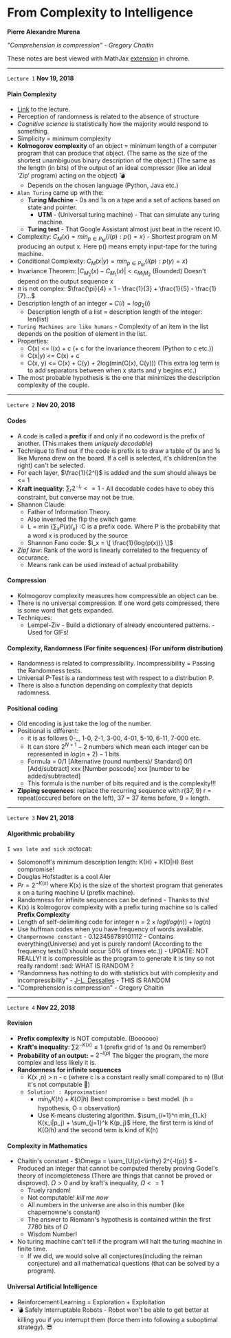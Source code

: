 # From Complexity to Intelligence
**Pierre Alexandre Murena**

_"Comprehension is compression" - Gregory Chaitin_

These notes are best viewed with MathJax [extension](https://chrome.google.com/webstore/detail/github-with-mathjax/ioemnmodlmafdkllaclgeombjnmnbima) in chrome.


---
`Lecture 1` 
**Nov 19, 2018**
#### Plain Complexity
- [Link](https://perso.telecom-paristech.fr/pamurena/courses/FCI/lecture0.pdf) to the lecture.
- Perception of randomness is related to the absence of structure
- *Cognitive science* is statistically how the majority would respond to something.
- Simplicity = minimum complexity
- **Kolmogorov complexity** of an object = minimum length of a computer program that can produce that object. (The same as the size of the shortest unambiguous binary description of the object.) (The same as the length (in bits) of the output of an ideal compressor (like an ideal ‘Zip’ program) acting on the object) :bomb:
    - Depends on the chosen language (Python, Java etc.)
- `Alan Turing` came up with the:
    - **Turing Machine** - 0s and 1s on a tape and a set of actions based on state and pointer.
        - **UTM** - (Universal turing machine) - That can simulate any turing machine.
    - **Turing test** - That Google Assistant almost just beat in the recent IO.
- Complexity: $C_M(x) = min_{p \in P_M}\{l(p):p() = x\}$ - Shortest program on M producing an output x. Here p() means empty input-tape for the turing machine.
- Conditional Complexity: $C_M(x|y) = min_{p \in P_M} \{l(p): p(y) = x\}$
- Invariance Theorem: $|C_{M_2}(x) - C_{M_1}(x)| < c_{M_1 M_2}$ (Bounded) Doesn't depend on the output sequence x
- $\pi$ is not complex: $\frac{\pi}{4} = 1 - \frac{1}{3} + \frac{1}{5} - \frac{1}{7}...$
- Description length of an integer = $C(i) = log_2(i)$
    - Description length of a list = description length of the integer: len(list)
- `Turing Machines are like humans` - Complexity of an item in the list depends on the position of element in the list.
- Properties: 
    - C(x) <= l(x) + c (+ c for the invariance theorem (Python to c etc.))
    - C(x|y) <= C(x) + c
    - C(x, y) <= C(x) + C(y) + 2log(min(C(x), C(y))) (This extra log term is to add separators between when x starts and y begins etc.)
- The most probable hypothesis is the one that minimizes the description complexity of the couple.

---
`Lecture 2` 
**Nov 20, 2018**
#### Codes
- A code is called a **prefix** if and only if no codeword is the prefix of another. (This makes them _uniquely decodable_)
- Technique to find out if the code is prefix is to draw a table of 0s and 1s like Murena drew on the board. If a cell is selected, it's children(on the right) can't be selected.
- For each layer, $\frac{1}{2^l}$ is added and the sum should always be <= 1
- **Kraft inequality**: $\sum_r 2^{-l_r} <= 1$ - All decodable codes have to obey this constraint, but converse may not be true.
- Shannon Claude:
    - Father of Information Theory. 
    - Also invented the flip the switch game
    - L = min $\{ \sum_x P(x)l_x\}$ :C is a prefix code. Where P is the probability that a word x is produced by the source
    - Shannon Fano code: $l_x = \[ \frac{1}{log(p(x))} \]$
- _Zipf law_: Rank of the word is linearly correlated to the frequency of occurance.
    - Means rank can be used instead of actual probability

#### Compression
- Kolmogorov complexity measures how compressible an object can be.
- There is no universal compression. If one word gets compressed, there is some word that gets expanded.
- Techniques:
    - Lempel-Ziv - Build a dictionary of already encountered patterns. - Used for GIFs!

#### Complexity, Randomness (For finite sequences) (For uniform distribution)
- Randomness is related to compressibility. Incompressibility = Passing the Randomness tests.
- Universal P-Test is a randomness test with respect to a distribution P.
- There is also a function depending on complexity that depicts radomness.

#### Positional coding
- Old encoding is just take the log of the number.
- Positional is different:
    - it is as follows 0-_, 1-0, 2-1, 3-00, 4-01, 5-10, 6-11, 7-000 etc.
    - It can store $2^{N+1} - 2$ numbers which mean each integer can be represented in $log(n + 2) - 1$ bits
    - Formula = 0/1 [Alternative (round numbers)/ Standard] 0/1 [Add/subtract] xxx [Number poscode] xxx [number to be added/subtracted]
    - This formula is the number of bits required and is the complexity!!!
- **Zipping sequences**: replace the recurring sequence with r(37, 9) r = repeat(occured before on the left), 37 = 37 items before, 9 = length.

---
`Lecture 3` 
**Nov 21, 2018**
#### Algorithmic probability
`I was late and sick` :octocat:
- Solomonoff's minimum description length: K(H) + K(O|H) Best compromise!
- Douglas Hofstadter is a cool AIer
- $Pr = 2^{-K(x)}$ where K(x) is the size of the shortest program that generates x on a turing machine U (prefix machine). 
- Randomness for infinite sequences can be defined - Thanks to this!
- K(x) is kolmogorov complexity with a prefix turing machine so is called **Prefix Complexity**
- Length of self-delimiting code for integer n = $2 × log(log(n)) + log(n)$
- Use huffman codes when you have frequency of words available.
- `Champernowne constant` - 0.123456789101112 - Contains everything(Universe) and yet is purely random! (According to the frequency tests(0 should occur 50% of times etc.)) - UPDATE: NOT REALLY! it is compressible as the program to generate it is tiny so not really random! :sad: WHAT IS RANDOM ?
- "Randomness has nothing to do with statistics but with complexity and incompressibility" - [J-L. Dessalles](http://www.dessalles.fr/) - THIS IS RANDOM
- "Comprehension is compression" - Gregory Chaitin


---
`Lecture 4`
**Nov 22, 2018**
#### Revision
- **Prefix complexity** is NOT computable. (Boooooo)
- **Kraft's inequality**: $\sum 2^{-K(x)} \le 1$ (prefix grid of 1s and 0s remember!)
- **Probability of an output:** = $2^{-l(p)}$ The bigger the program, the more complex and less likely it is.
- **Randomness for infinite sequences**
    - K(x ,n) > n - c (where c is a constant really small compared to n) (But it's not computable :facepalm:)
    - `Solution! : Approximation!`
        - $min_{h} K(h) + K(O|h)$ Best compromise = best model. (h = hypothesis, O = observation)
        - Use K-means clustering algorithm. $\sum_{i=1}^n min_{1..k} K(x_i|p_j) + \sum_{j=1}^k K(p_j)$ Here, the first term is kind of K(O/h) and the second term is kind of K(h)

#### Complexity in Mathematics
- Chaitin's constant - $\Omega = \sum_{U(p)<\infty} 2^{-l(p)} $ -Produced an integer that cannot be computed thereby proving Godel's theory of incompleteness (There are things that cannot be proved or disproved). $\Omega > 0$ and by kraft's inequality, $\Omega <= 1$
    - Truely random!
    - Not computable! *kill me now*
    - All numbers in the universe are also in this number (like chapernowne's constant)
    - The answer to Riemann's hypothesis is contained within the first 7780 bits of $\Omega$
    - Wisdom Number!
- No turing machine can't tell if the program will halt the turing machine in finite time.
    - If we did, we would solve all conjectures(including the reiman conjecture) and all mathematical questions (that can be solved by a program).

#### Universal Artificial Intelligence
- Reinforcement Learning = Exploration + Exploitation
- :bomb: Safely Interruptable Robots - Robot won't be able to get better at killing you if you interrupt them (force them into following a suboptimal strategy). :sunglasses:

